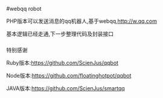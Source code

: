 #webqq robot

PHP版本可以发送消息的qq机器人,基于webqq,http://w.qq.com

基本逻辑已经走通,下一步整理代码及封装接口

###
特别感谢

Ruby版本:https://github.com/ScienJus/qqbot

Node版本:https://github.com/floatinghotpot/qqbot

JAVA版本:https://github.com/ScienJus/smartqq


